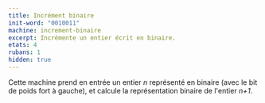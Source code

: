 ```yaml
---
title: Incrément binaire
init-word: "0010011"
machine: increment-binaire
excerpt: Incrémente un entier écrit en binaire.
etats: 4
rubans: 1
hidden: true
---
```

Cette machine prend en entrée un entier *n* représenté en binaire (avec le bit de poids fort à gauche), et calcule la représentation binaire de l'entier *n+1*. 
